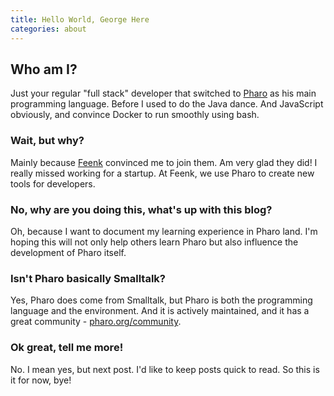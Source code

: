 ```yaml
---
title: Hello World, George Here
categories: about
---
```


## Who am I?
Just your regular "full stack" developer that switched to [Pharo](https://pharo.org/) as his main programming language. Before I used to do the Java dance. And JavaScript obviously, and convince Docker to run smoothly using bash.

### Wait, but why?
Mainly because [Feenk](https://feenk.com/) convinced me to join them. Am very glad they did! I really missed working for a startup. At Feenk, we use Pharo to create new tools for developers.

### No, why are you doing this, what's up with this blog?
Oh, because I want to document my learning experience in Pharo land. I'm hoping this will not only help others learn Pharo but also influence the development of Pharo itself.

### Isn't Pharo basically Smalltalk?
Yes, Pharo does come from Smalltalk, but Pharo is both the programming language and the environment. And it is actively maintained, and it has a great community - [pharo.org/community](https://pharo.org/community).

### Ok great, tell me more!
No. I mean yes, but next post. I'd like to keep posts quick to read. So this is it for now, bye!

